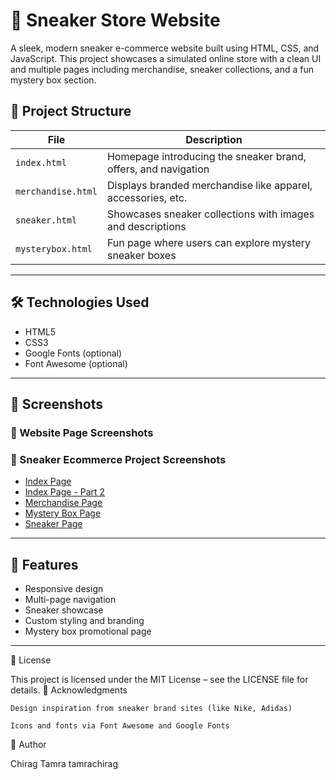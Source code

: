# 🏀 Sneaker Store Website

A sleek, modern sneaker e-commerce website built using HTML, CSS, and JavaScript. This project showcases a simulated online store with a clean UI and multiple pages including merchandise, sneaker collections, and a fun mystery box section.



## 📁 Project Structure

| File | Description |
|------|-------------|
| `index.html` | Homepage introducing the sneaker brand, offers, and navigation |
| `merchandise.html` | Displays branded merchandise like apparel, accessories, etc. |
| `sneaker.html` | Showcases sneaker collections with images and descriptions |
| `mysterybox.html` | Fun page where users can explore mystery sneaker boxes |

---

## 🛠️ Technologies Used

- HTML5
- CSS3
- Google Fonts (optional)
- Font Awesome (optional)

---

## 📸 Screenshots

### 👟 Website Page Screenshots

### 👟 Sneaker Ecommerce Project Screenshots

- [Index Page](https://raw.githubusercontent.com/tamrachirag/Sneaker-Ecommerce-Project/main/Index.png)
- [Index Page - Part 2](https://raw.githubusercontent.com/tamrachirag/Sneaker-Ecommerce-Project/main/IndexPart2.Png)
- [Merchandise Page](https://raw.githubusercontent.com/tamrachirag/Sneaker-Ecommerce-Project/main/Marchandise.Png)
- [Mystery Box Page](https://raw.githubusercontent.com/tamrachirag/Sneaker-Ecommerce-Project/main/Mystery.png)
- [Sneaker Page](https://raw.githubusercontent.com/tamrachirag/Sneaker-Ecommerce-Project/main/Sneaker.png)


---

## 🚀 Features

- Responsive design
- Multi-page navigation
- Sneaker showcase
- Custom styling and branding
- Mystery box promotional page

---
📜 License

This project is licensed under the MIT License – see the LICENSE file for details.
🙌 Acknowledgments

    Design inspiration from sneaker brand sites (like Nike, Adidas)

    Icons and fonts via Font Awesome and Google Fonts

👤 Author

Chirag Tamra
tamrachirag
